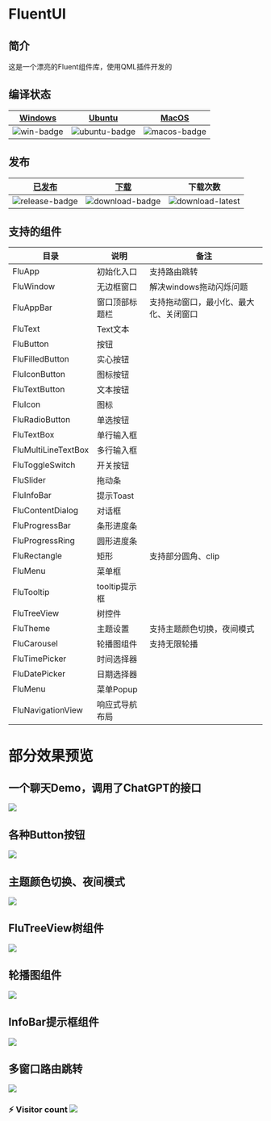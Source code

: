 # FluentUI

## 简介

这是一个漂亮的Fluent组件库，使用QML插件开发的

## 编译状态
| [Windows][win-link]| [Ubuntu][ubuntu-link]|[MacOS][macos-link]|
|---------------|---------------|-----------------|
| ![win-badge]  | ![ubuntu-badge]      | ![macos-badge] |

[win-link]: https://github.com/zhuzichu520/FluentUI/actions?query=workflow%3AWindows "WindowsAction"
[win-badge]: https://github.com/zhuzichu520/FluentUI/workflows/Windows/badge.svg  "Windows"

[ubuntu-link]: https://github.com/zhuzichu520/FluentUI/actions?query=workflow%3AUbuntu "UbuntuAction"
[ubuntu-badge]: https://github.com/zhuzichu520/FluentUI/workflows/Ubuntu/badge.svg "Ubuntu"

[macos-link]: https://github.com/zhuzichu520/FluentUI/actions?query=workflow%3AMacOS "MacOSAction"
[macos-badge]: https://github.com/zhuzichu520/FluentUI/workflows/MacOS/badge.svg "MacOS"

## 发布

|[已发布][release-link]|[下载][download-link]|下载次数|
|:--:|:--:|:--:|
|![release-badge] |![download-badge]|![download-latest]|

[release-link]: https://github.com/zhuzichu520/FluentUI/releases "Release status"
[release-badge]: https://img.shields.io/github/release/zhuzichu520/FluentUI.svg?style=flat-square "Release status"
[download-link]: https://github.com/zhuzichu520/FluentUI/releases/latest "Download status"
[download-badge]: https://img.shields.io/github/downloads/zhuzichu520/FluentUI/total.svg "Download status"
[download-latest]: https://img.shields.io/github/downloads/zhuzichu520/FluentUI/latest/total.svg "latest status"

## 支持的组件

|目录|说明|备注|
|----|----|----|
|FluApp|初始化入口|支持路由跳转|
|FluWindow|无边框窗口|解决windows拖动闪烁问题|
|FluAppBar|窗口顶部标题栏|支持拖动窗口，最小化、最大化、关闭窗口|
|FluText|Text文本||
|FluButton|按钮||
|FluFilledButton|实心按钮||
|FluIconButton|图标按钮||
|FluTextButton|文本按钮||
|FluIcon|图标||
|FluRadioButton|单选按钮||
|FluTextBox|单行输入框||
|FluMultiLineTextBox|多行输入框||
|FluToggleSwitch|开关按钮||
|FluSlider|拖动条||
|FluInfoBar|提示Toast||
|FluContentDialog|对话框||
|FluProgressBar|条形进度条||
|FluProgressRing|圆形进度条||
|FluRectangle|矩形|支持部分圆角、clip|
|FluMenu|菜单框||
|FluTooltip|tooltip提示框||
|FluTreeView|树控件||
|FluTheme|主题设置|支持主题颜色切换，夜间模式|
|FluCarousel|轮播图组件|支持无限轮播|
|FluTimePicker|时间选择器||
|FluDatePicker|日期选择器||
|FluMenu|菜单Popup||
|FluNavigationView|响应式导航布局||

# 部分效果预览

## 一个聊天Demo，调用了ChatGPT的接口

![](doc/preview/chatgpt.png)

## 各种Button按钮

![](doc/preview/buttons.png)

## 主题颜色切换、夜间模式

![](doc/preview/theme.png)

## FluTreeView树组件

![](doc/preview/treeview.png)

## 轮播图组件

![](doc/preview/carousel.png)

## InfoBar提示框组件

![](doc/preview/infobar.png)

## 多窗口路由跳转

![](doc/preview/multiwindow.png)

### ⚡ Visitor count ![](https://profile-counter.glitch.me/zhuzichu520-FluentUI/count.svg)